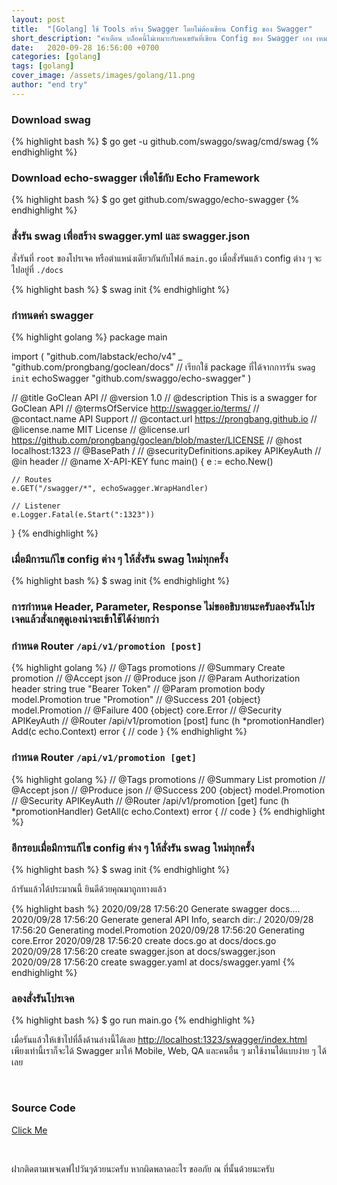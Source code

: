 ```yaml
---
layout: post
title:  "[Golang] ใช้ Tools สร้าง Swagger โดยไม่ต้องเขียน Config ของ Swagger"
short_description: "คำเตือน บล็อคนี้ไม่เหมาะกับคนขยันที่เขียน Config ของ Swagger เอง เหมาะกับคนขี้เขียจ"
date:   2020-09-28 16:56:00 +0700
categories: [golang]
tags: [golang]
cover_image: /assets/images/golang/11.png
author: "end try"
---
```


### Download swag

{% highlight bash %}
$ go get -u github.com/swaggo/swag/cmd/swag
{% endhighlight %}

### Download echo-swagger เพื่อใช้กับ Echo Framework

{% highlight bash %}
$ go get github.com/swaggo/echo-swagger
{% endhighlight %}

### สั่งรัน swag เพื่อสร้าง swagger.yml และ swagger.json

สั่งรันที่ `root` ของโปรเจค หรือตำแหน่งเดียวกันกับไฟล์ `main.go` เมื่อสั่งรันแล้ว config ต่าง ๆ จะไปอยู่ที่ `./docs` 

{% highlight bash %}
$ swag init
{% endhighlight %}

### กำหนดค่า swagger

{% highlight golang %}
package main

import (
    "github.com/labstack/echo/v4"
	_ "github.com/prongbang/goclean/docs"   // เรียกใช้ package ที่ได้จากการรัน `swag init`
	echoSwagger "github.com/swaggo/echo-swagger"
)

// @title GoClean API
// @version 1.0
// @description This is a swagger for GoClean API
// @termsOfService http://swagger.io/terms/
// @contact.name API Support
// @contact.url https://prongbang.github.io
// @license.name MIT License
// @license.url https://github.com/prongbang/goclean/blob/master/LICENSE
// @host localhost:1323
// @BasePath /
// @securityDefinitions.apikey APIKeyAuth
// @in header
// @name X-API-KEY
func main() {
	e := echo.New()

	// Routes
	e.GET("/swagger/*", echoSwagger.WrapHandler)

	// Listener
	e.Logger.Fatal(e.Start(":1323"))
}
{% endhighlight %}

### เมื่อมีการแก้ไข config ต่าง ๆ ให้สั่งรัน swag ใหม่ทุกครั้ง

{% highlight bash %}
$ swag init
{% endhighlight %}

### การกำหนด Header, Parameter, Response ไม่ขออธิบายนะครับลองรันโปรเจคแล้วสั่งเกตุดูเองน่าจะเข้าใช้ได้ง่ายกว่า

### กำหนด Router `/api/v1/promotion [post]`

{% highlight golang %}
// @Tags promotions
// @Summary Create promotion
// @Accept json
// @Produce json
// @Param Authorization header string true "Bearer Token"
// @Param promotion body model.Promotion true "Promotion"
// @Success 201 {object} model.Promotion
// @Failure 400 {object} core.Error
// @Security APIKeyAuth
// @Router /api/v1/promotion [post]
func (h *promotionHandler) Add(c echo.Context) error {
    // code
}
{% endhighlight %}

### กำหนด Router `/api/v1/promotion [get]`

{% highlight golang %}
// @Tags promotions
// @Summary List promotion
// @Accept json
// @Produce json
// @Success 200 {object} model.Promotion
// @Security APIKeyAuth
// @Router /api/v1/promotion [get]
func (h *promotionHandler) GetAll(c echo.Context) error {
    // code
}
{% endhighlight %}

### อีกรอบเมื่อมีการแก้ไข config ต่าง ๆ ให้สั่งรัน swag ใหม่ทุกครั้ง

{% highlight bash %}
$ swag init
{% endhighlight %}

ถ้ารันแล้วได้ประมาณนี้ ยินดีด้วยคุณมาถูกทางแล้ว
<br>

{% highlight bash %}
2020/09/28 17:56:20 Generate swagger docs....
2020/09/28 17:56:20 Generate general API Info, search dir:./
2020/09/28 17:56:20 Generating model.Promotion
2020/09/28 17:56:20 Generating core.Error
2020/09/28 17:56:20 create docs.go at docs/docs.go
2020/09/28 17:56:20 create swagger.json at docs/swagger.json
2020/09/28 17:56:20 create swagger.yaml at docs/swagger.yaml
{% endhighlight %}

### ลองสั่งรันโปรเจค

{% highlight bash %}
$ go run main.go
{% endhighlight %}

เมื่อรันแล้วให้เข้าไปที่ลิ้งด้านล่างนี้ได้เลย [http://localhost:1323/swagger/index.html](http://localhost:1323/swagger/index.html)
 <br>
เพียงเท่านี้เราก็จะได้ Swagger มาให้ Mobile, Web, QA และคนอื่น ๆ มาใช้งานได้แบบง่าย ๆ ได้เลย

<br>

### Source Code

[Click Me](https://botemoda.com/2VcR)

<br>

ฝากติดตามเพจเดฟไปวันๆด้วยนะครับ หากผิดพลาดอะไร ขออภัย ณ ที่นั้นด้วยนะครับ

<br>